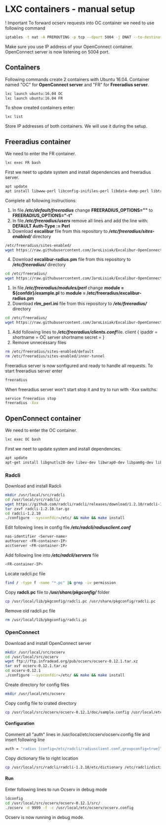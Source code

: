 # LXC containers - manual setup
! Important
To forward ocserv requests into OC container we need to use following command
```bash
iptables -t nat -A PREROUTING -p tcp --dport 5004 -j DNAT --to-destination <OC-container-IP>:443
```
Make sure you use IP address of your OpenConnect container. 
OpenConnect server is now listening on 5004 port.
## Containers
Following commands create 2 containers with Ubuntu 16.04. Container named "OC" for **OpenConnect server** and "FR" for **Freeradius server**.
```bash
lxc launch ubuntu:16.04 OC
lxc launch ubuntu:16.04 FR
```
To show created containers enter:
```bash
lxc list
```
Store IP addresses of both containers. We will use it during the setup.
## Freeradius container
We need to enter the FR container.
```bash
lxc exec FR bash
```
First we neet to update system and install dependencies and freeradius server.
```bash
apt update
apt install libwww-perl libconfig-inifiles-perl libdata-dump-perl libtry-tiny-perl freeradius libjson-perl liblwp-protocol-https-perl freeradius
```
Complete all following instructions:
1. In file ***/etc/default/freeradius*** change **FREERADIUS_OPTIONS=""** to **FREERADIUS_OPTIONS="-t"**
2. In file ***/etc/freeradius/users*** remove all lines and add the line with: **DEFAULT Auth-Type := Perl**
3. Download **excalibur** file from this repository to ***/etc/freeradius/sites-enabled/*** directory
```bash
/etc/freeradius/sites-enabled/
wget https://raw.githubusercontent.com/JaroLisiak/Excalibur-OpenConnect/master/LXC%20containers%20-%20manual%20setup/files/setup_files/excalibur
```
4. Download **excalibur-radius.pm** file from this repository to ***/etc/freeradius/*** directory
```bash
cd /etc/freeradius/
wget https://raw.githubusercontent.com/JaroLisiak/Excalibur-OpenConnect/master/LXC%20containers%20-%20manual%20setup/files/setup_files/excalibur-radius.pm
```
1. In file ***/etc/freeradius/modules/perl*** change **module = ${confdir}/example.pl** to **module = /etc/freeradius/excalibur-radius.pm**
1. Download **rlm_perl.ini** file from this repository to ***/etc/freeradius/*** directory
```bash
cd /etc/freeradius/
wget https://raw.githubusercontent.com/JaroLisiak/Excalibur-OpenConnect/master/LXC%20containers%20-%20manual%20setup/files/setup_files/rlm_perl.ini
```
1. Add following lines to ***/etc/freeradius/clients.conf***file.
        client <OC-container-IP> {
        	ipaddr = <OC-container-IP>
        	shortname = OC server shortname
        	secret = <shared-secret>
        }
1. Remove unnecessary files
```bash
rm /etc/freeradius/sites-enabled/default
rm /etc/freeradius/sites-enabled/inner-tunnel
```
Freeradius server is now sonfigured and ready to handle all requests. To start freeradius server enter
```bash
freeradius
```
When freeradius server won't start stop it and try to run with -Xxx switchs.
```bash
service freeradius stop
freeradius -Xxx
```



## OpenConnect container
We need to enter the OC container.
```bash
lxc exec OC bash
```
First we neet to update system and install dependencies.
```bash
apt update
apt-get install libgnutls28-dev libev-dev libwrap0-dev libpam0g-dev liblz4-dev libseccomp-dev libreadline-dev libnl-route-3-dev libkrb5-dev make-guile libtalloc-dev
```

### Radcli
Download and install Radcli
```bash
mkdir /usr/local/src/radcli
cd /usr/local/src/radcli/
wget https://github.com/radcli/radcli/releases/download/1.2.10/radcli-1.2.10.tar.gz
tar zxvf radcli-1.2.10.tar.gz
cd radcli-1.2.10
./configure --sysconfdir=/etc/ && make && make install
```
Edit following lines in config file ***/etc/radcli/radiusclient.conf***
```bash
nas-identifier <Server-name>
authserver <FR-container-IP>
acctserver <FR-container-IP>
```
Add following line into ***/etc/radcli/servers*** file
```bash
<FR-container-IP>																							<shared-secret>
```
Locate radcli.pc file
```bash
find / -type f -name "*.pc" |& grep -iv permission
```
Copy **radcli.pc** file to ***/usr/share/pkgconfig/*** folder
```bash
cp /usr/local/lib/pkgconfig/radcli.pc /usr/share/pkgconfig/radcli.pc
```
Remove old radcli.pc file
```bash
rm /usr/local/lib/pkgconfig/radcli.pc
```
### OpenConnect
Download and install OpenConnect server
```bash
mkdir /usr/local/src/ocserv
cd /usr/local/src/ocserv
wget ftp://ftp.infradead.org/pub/ocserv/ocserv-0.12.1.tar.xz
tar xvf ocserv-0.12.1.tar.xz
cd ocserv-0.12.1
./configure --sysconfdir=/etc/ && make && make install
```
Create directory for config files
```bash
mkdir /usr/local/etc/ocserv
```
Copy config file to crated directory
```bash
cp /usr/local/src/ocserv/ocserv-0.12.1/doc/sample.config /usr/local/etc/ocserv/ocserv.config
```
#### Configuration
Comment all "auth" lines in /usr/local/etc/ocserv/ocserv.config file and insert following line
```bash
auth = "radius [config=/etc/radcli/radiusclient.conf,groupconfig=true]"
```
Copy dictionary file to right location
```bash
cp /usr/local/src/radcli/radcli-1.2.10/etc/dictionary /etc/radcli/dictionary
```
#### Run
Enter following lines to run Ocserv in debug mode
```bash
ldconfig
cd /usr/local/src/ocserv/ocserv-0.12.1/src/
./ocserv -d 9999 -f -c /usr/local/etc/ocserv/ocserv.config
```
Ocserv is now running in debug mode. 





